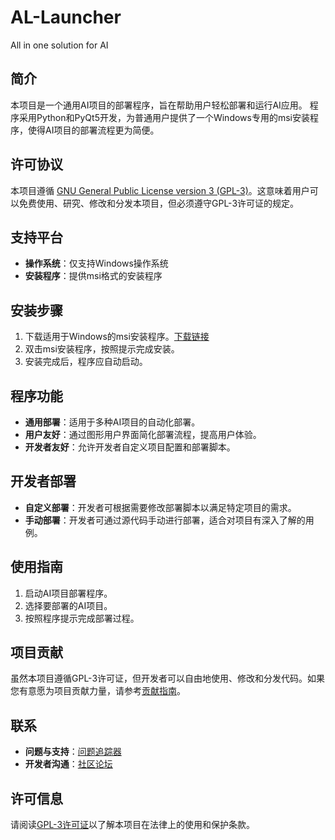 ﻿# AL-Launcher
All in one solution for AI

## 简介

本项目是一个通用AI项目的部署程序，旨在帮助用户轻松部署和运行AI应用。
程序采用Python和PyQt5开发，为普通用户提供了一个Windows专用的msi安装程序，使得AI项目的部署流程更为简便。

## 许可协议

本项目遵循 [GNU General Public License version 3 (GPL-3)](https://www.gnu.org/licenses/gpl-3.0.txt)。这意味着用户可以免费使用、研究、修改和分发本项目，但必须遵守GPL-3许可证的规定。

## 支持平台

- **操作系统**：仅支持Windows操作系统
- **安装程序**：提供msi格式的安装程序

## 安装步骤

1. 下载适用于Windows的msi安装程序。[下载链接](#)
2. 双击msi安装程序，按照提示完成安装。
3. 安装完成后，程序应自动启动。

## 程序功能

- **通用部署**：适用于多种AI项目的自动化部署。
- **用户友好**：通过图形用户界面简化部署流程，提高用户体验。
- **开发者友好**：允许开发者自定义项目配置和部署脚本。

## 开发者部署

- **自定义部署**：开发者可根据需要修改部署脚本以满足特定项目的需求。
- **手动部署**：开发者可通过源代码手动进行部署，适合对项目有深入了解的用例。

## 使用指南

1. 启动AI项目部署程序。
2. 选择要部署的AI项目。
3. 按照程序提示完成部署过程。


## 项目贡献

虽然本项目遵循GPL-3许可证，但开发者可以自由地使用、修改和分发代码。如果您有意愿为项目贡献力量，请参考[贡献指南](docs/CONTRIBUTING.md)。

## 联系

- **问题与支持**：[问题追踪器](docs/issue.md)
- **开发者沟通**：[社区论坛](docs/disscs.md)

## 许可信息

请阅读[GPL-3许可证](LICENSE)以了解本项目在法律上的使用和保护条款。
